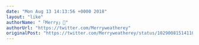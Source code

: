 ```yaml
---
date: "Mon Aug 13 14:13:56 +0000 2018"
layout: "like"
authorName: "「Merry」🌴"
authorUrl: "https://twitter.com/Merryweatherey"
originalPost: "https://twitter.com/Merryweatherey/status/1029008151411023872"
---
```

